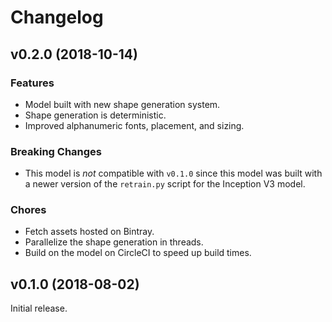 # Changelog

## v0.2.0 (2018-10-14)

### Features

- Model built with new shape generation system.
- Shape generation is deterministic.
- Improved alphanumeric fonts, placement, and sizing.

### Breaking Changes

- This model is _*not*_ compatible with `v0.1.0` since this model was built
  with a newer version of the `retrain.py` script for the Inception V3 model.

### Chores

- Fetch assets hosted on Bintray.
- Parallelize the shape generation in threads.
- Build on the model on CircleCI to speed up build times.

## v0.1.0 (2018-08-02)

Initial release.
